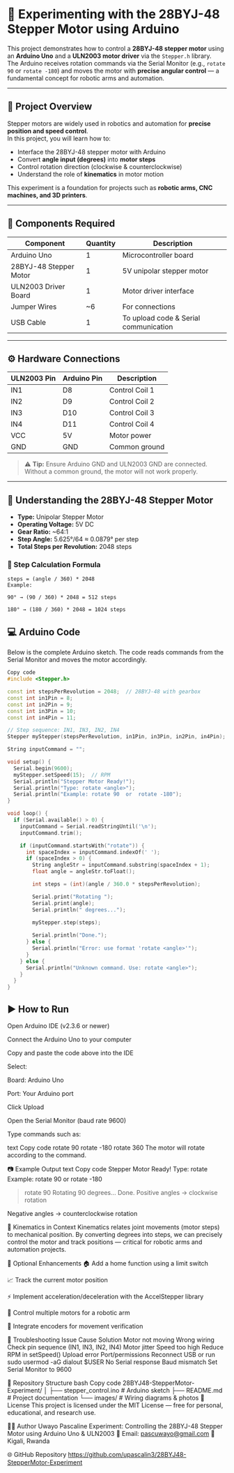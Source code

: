 # 🦾 Experimenting with the 28BYJ-48 Stepper Motor using Arduino

This project demonstrates how to control a **28BYJ-48 stepper motor** using an **Arduino Uno** and a **ULN2003 motor driver** via the `Stepper.h` library.  
The Arduino receives rotation commands via the Serial Monitor (e.g., `rotate 90` or `rotate -180`) and moves the motor with **precise angular control** — a fundamental concept for robotic arms and automation.

---

## 🌟 Project Overview

Stepper motors are widely used in robotics and automation for **precise position and speed control**.  
In this project, you will learn how to:

- Interface the 28BYJ-48 stepper motor with Arduino  
- Convert **angle input (degrees)** into **motor steps**  
- Control rotation direction (clockwise & counterclockwise)  
- Understand the role of **kinematics** in motor motion

This experiment is a foundation for projects such as **robotic arms, CNC machines, and 3D printers**.

---

## 🧩 Components Required

| Component | Quantity | Description |
|-----------|----------|-------------|
| Arduino Uno | 1 | Microcontroller board |
| 28BYJ-48 Stepper Motor | 1 | 5V unipolar stepper motor |
| ULN2003 Driver Board | 1 | Motor driver interface |
| Jumper Wires | ~6 | For connections |
| USB Cable | 1 | To upload code & Serial communication |

---

## ⚙️ Hardware Connections

| ULN2003 Pin | Arduino Pin | Description |
|-------------|------------|-------------|
| IN1 | D8 | Control Coil 1 |
| IN2 | D9 | Control Coil 2 |
| IN3 | D10 | Control Coil 3 |
| IN4 | D11 | Control Coil 4 |
| VCC | 5V | Motor power |
| GND | GND | Common ground |

> ⚠️ **Tip:** Ensure Arduino GND and ULN2003 GND are connected. Without a common ground, the motor will not work properly.

---

## 🧠 Understanding the 28BYJ-48 Stepper Motor

- **Type:** Unipolar Stepper Motor  
- **Operating Voltage:** 5V DC  
- **Gear Ratio:** ~64:1  
- **Step Angle:** 5.625°/64 ≈ 0.0879° per step  
- **Total Steps per Revolution:** 2048 steps

### 🔢 Step Calculation Formula

```text
steps = (angle / 360) * 2048
Example:

90° → (90 / 360) * 2048 = 512 steps

180° → (180 / 360) * 2048 = 1024 steps
```

## 💻 Arduino Code
Below is the complete Arduino sketch. The code reads commands from the Serial Monitor and moves the motor accordingly.

```cpp
Copy code
#include <Stepper.h>

const int stepsPerRevolution = 2048;  // 28BYJ-48 with gearbox
const int in1Pin = 8;
const int in2Pin = 9;
const int in3Pin = 10;
const int in4Pin = 11;

// Step sequence: IN1, IN3, IN2, IN4
Stepper myStepper(stepsPerRevolution, in1Pin, in3Pin, in2Pin, in4Pin);

String inputCommand = "";

void setup() {
  Serial.begin(9600);
  myStepper.setSpeed(15);  // RPM
  Serial.println("Stepper Motor Ready!");
  Serial.println("Type: rotate <angle>");
  Serial.println("Example: rotate 90  or  rotate -180");
}

void loop() {
  if (Serial.available() > 0) {
    inputCommand = Serial.readStringUntil('\n');
    inputCommand.trim();

    if (inputCommand.startsWith("rotate")) {
      int spaceIndex = inputCommand.indexOf(' ');
      if (spaceIndex > 0) {
        String angleStr = inputCommand.substring(spaceIndex + 1);
        float angle = angleStr.toFloat();

        int steps = (int)(angle / 360.0 * stepsPerRevolution);

        Serial.print("Rotating ");
        Serial.print(angle);
        Serial.println(" degrees...");
        
        myStepper.step(steps);

        Serial.println("Done.");
      } else {
        Serial.println("Error: use format 'rotate <angle>'");
      }
    } else {
      Serial.println("Unknown command. Use: rotate <angle>");
    }
  }
}
```
## ▶️ How to Run
Open Arduino IDE (v2.3.6 or newer)

Connect the Arduino Uno to your computer

Copy and paste the code above into the IDE

Select:

Board: Arduino Uno

Port: Your Arduino port

Click Upload

Open the Serial Monitor (baud rate 9600)

Type commands such as:

text
Copy code
rotate 90
rotate -180
rotate 360
The motor will rotate according to the command.

📷 Example Output
text
Copy code
Stepper Motor Ready!
Type: rotate <angle>
Example: rotate 90  or  rotate -180
> rotate 90
Rotating 90 degrees...
Done.
Positive angles → clockwise rotation

Negative angles → counterclockwise rotation

🧮 Kinematics in Context
Kinematics relates joint movements (motor steps) to mechanical position.
By converting degrees into steps, we can precisely control the motor and track positions — critical for robotic arms and automation projects.

🔧 Optional Enhancements
🏠 Add a home function using a limit switch

📈 Track the current motor position

⚡ Implement acceleration/deceleration with the AccelStepper library

🤖 Control multiple motors for a robotic arm

🔄 Integrate encoders for movement verification

🧰 Troubleshooting
Issue	Cause	Solution
Motor not moving	Wrong wiring	Check pin sequence (IN1, IN3, IN2, IN4)
Motor jitter	Speed too high	Reduce RPM in setSpeed()
Upload error	Port/permissions	Reconnect USB or run sudo usermod -aG dialout $USER
No Serial response	Baud mismatch	Set Serial Monitor to 9600

📂 Repository Structure
bash
Copy code
28BYJ48-StepperMotor-Experiment/
│
├── stepper_control.ino  # Arduino sketch
├── README.md            # Project documentation
└── images/              # Wiring diagrams & photos
📜 License
This project is licensed under the MIT License — free for personal, educational, and research use.

👩‍💻 Author
Uwayo Pascaline
Experiment: Controlling the 28BYJ-48 Stepper Motor using Arduino Uno & ULN2003
📧 Email: pascuwayo@gmail.com
📍 Kigali, Rwanda

🌐 GitHub Repository
https://github.com/upascalin3/28BYJ48-StepperMotor-Experiment





